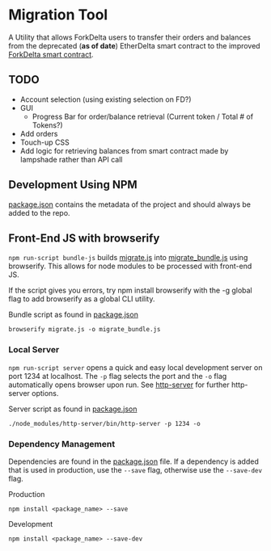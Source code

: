 # Migration Tool
A Utility that allows ForkDelta users to transfer their orders and balances from the deprecated (**as of date**) 
EtherDelta smart contract to the improved [ForkDelta smart contract](https://github.com/forkdelta/smart_contract). 

## TODO
* Account selection (using existing selection on FD?)
* GUI
    * Progress Bar for order/balance retrieval (Current token / Total # of Tokens?)
* Add orders
* Touch-up CSS
* Add logic for retrieving balances from smart contract made by lampshade rather than API call

## Development Using NPM
[package.json](./package.json) contains the metadata of the project and should always be added to the repo.

## Front-End JS with browserify 
`npm run-script bundle-js` builds [migrate.js](./migrate.js) into [migrate_bundle.js](./migrate_bundle.js) using browserify. This allows for node modules to be 
processed with front-end JS. 

If the script gives you errors, try npm install browserify with the -g global flag to add browserify as a global CLI utility. 

Bundle script as found in [package.json](./package.json)  
```
browserify migrate.js -o migrate_bundle.js
```

### Local Server
`npm run-script server` opens a quick and easy local development server on port 1234 at 
localhost. The `-p` flag selects the port and the `-o` flag automatically opens browser upon run. 
See [http-server](https://www.npmjs.com/package/http-server) for further http-server options. 

Server script as found in [package.json](./package.json)  
```
./node_modules/http-server/bin/http-server -p 1234 -o
```

### Dependency Management
Dependencies are found in the [package.json](./package.json) file. If a dependency is added that is used in production, 
use the `--save` flag, otherwise use the `--save-dev` flag. 

Production 
```$xslt
npm install <package_name> --save
```

Development
```$xslt
npm install <package_name> --save-dev
```
